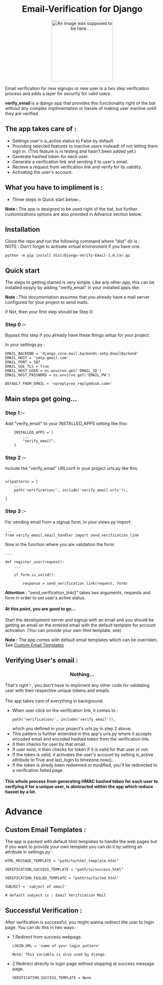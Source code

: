 

<h1 style='text-align:center'>Email-Verification for Django</h1>
<p align='center'>
<img src='https://github.com/foo290/Django-Verify-Email/blob/main/readme_imgs/django.png' alt='An image was supposed to be here . . .' height="200">
</p>

Email verification for new signups or new user is a two step verification process and adds a layer for security for valid users.

<b> verify_email </b> is a django app that provides this functionality right of the bat without any complex implimentation or hassle of making user inactive untill they are verified.

## The app takes care of :
* Settings user's is_active status to False by default.
* Providing selected features to inactive users insteadt of not letting them sign in. (This feature is in testing and hasn't been added yet.)
* Generate hashed token for each user.
* Generate a verification link and sending it to user's email.
* Recieve a request from verification link and verify for its validity.
* Activating the user's account.

## What you have to impliment is :
* Three steps in Quick start below...

<b>Note : </b>The app is designed to be used right of the bat, but further customizations options are also provided in Advance section below.


## Installation

Clone the repo and run the following command where "dist" dir is :<br>
NOTE : Don't forget to activate virtual environment if you have one.

```
python -m pip install dist/Django-Verify-Email-1.0.tar.gz
```


## Quick start
The steps to getting started is very simple. Like any other app, this can be installed easyly by adding "verify_email" in your installed apps like:

<b>Note : </b>This documentation assumes that you already have a mail server configured for your project to send mails. 

if Not, then your first step should be Step 0:

### Step 0 :-
Bypass this step if you already have these things setup for your project.

In your settings.py :
```
EMAIL_BACKEND = 'django.core.mail.backends.smtp.EmailBackend'
EMAIL_HOST = 'smtp.gmail.com'
EMAIL_PORT = 587
EMAIL_USE_TLS = True
EMAIL_HOST_USER = os.environ.get('EMAIL_ID') 
EMAIL_HOST_PASSWORD = os.environ.get('EMAIL_PW')

DEFAULT_FROM_EMAIL = 'noreply<no_reply@dusk.com>'
```

## Main steps get going...

### Step 1 :-
Add "verify_email" to your INSTALLED_APPS setting like this:
```
    INSTALLED_APPS = [
        ...
        "verify_email",
    ]
```
### Step 2 :-
Include the "verify_email" URLconf in your project urls.py like this:
```

urlpatterns = [
	...
	path('verification/', include('verify_email.urls')),	

]
```


### Step 3 :-
For sending email from a signup form, in your views.py import:

```
...
from verify_email.email_handler import send_verification_link
```
Now in the function where you are validation the form:

```
...

def register_user(request):
    ...
    
    if form.is_valid():

        response = send_verification_link(request, form)
```

<b>Attention : </b>"send_verification_link()" takes two arguments, requests and form in order to set user's active status. 



#### At this point, you are good to go...
 Start the development server and signup with an email and you should be getting an email on the entered email with the default template for account activation. (You can provide your own html template. see)

 <b>Note : </b>The app comes with default email templates which can be overriden. See <a href='#'> Custom Email Templates</a>

## Verifying User's email :
<h3 style='text-align:center'>Nothing...</h3>
That's right ! , you don't have to impliment any other code for validating user with their respective unique tokens and emails. 
<br><br>
The app takes care of everything in background.

* When user click on the verification link, it comes to :
    ```
    path('verification/', include('verify_email')),
    ```
    which you defined in your project's urls.py in step 2 above.
* This pattern is further extended in this app's urls.py where it accepts encoded email and encoded hashed token from the verification link.
* It then checks for user by that email.
* If user exist, it then checks for token if it is valid for that user or not.
* If the token is valid, it activates the user's account by setting is_active attribute to True and last_login to timezone.now().
* If the token is alredy been redeemed or modified, you'll be redirected to a verification failed page.

#### This whole process from generating HMAC hashed token for each user to verifying it for a unique user, is abstracted within the app which reduce hassel by a lot.

# Advance

## Custom Email Templates : 
The app is packed with default html templates to handle the web pages but if you want to provide your own template you can do it by setting an attribute in settings.py :
```
HTML_MESSAGE_TEMPLATE = "path/to/html_template.html"

VERIFICATION_SUCCESS_TEMPLATE = "path/to/success.html"

VERIFICATION_FAILED_TEMPLATE = "path/to/failed.html"
```
```
SUBJECT = 'subject of email'

# default subject is : Email Verification Mail
```

## Successful Verification :
After verification is successful, you might wanna redirect the user to login page. You can do this in two ways :

* 1 Redirect from success webpage.
    ```
    LOGIN_URL = 'name of your login pattern'

    Note: This variable is also used by django.
    ```
* 2 Redirect directly to login page without stopping at success message page.
    ```
    VERIFICATION_SUCCESS_TEMPLATE = None
    ```




